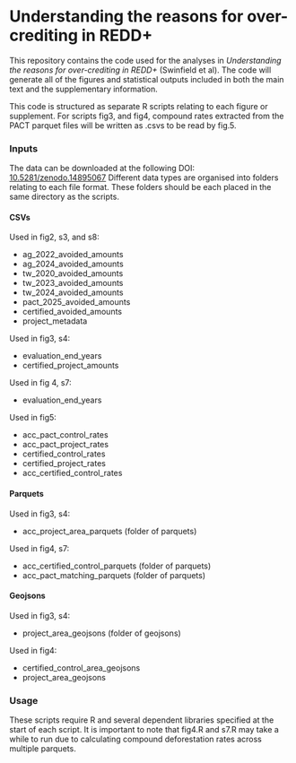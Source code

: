 # Understanding the reasons for over-crediting in REDD+

This repository contains the code used for the analyses in *Understanding the reasons for over-crediting in REDD+* (Swinfield et al). The code will generate all of the figures and statistical outputs included in both the main text and the supplementary information.

This code is structured as separate R scripts relating to each figure or supplement. For scripts fig3, and fig4, compound rates extracted from the PACT parquet files will be written as .csvs to be read by fig.5. 

### Inputs

The data can be downloaded at the following DOI: [10.5281/zenodo.14895067](https://doi.org/10.5281/zenodo.14895067)
Different data types are organised into folders relating to each file format. These folders should be each placed in the same directory as the scripts.

#### CSVs

Used in fig2, s3, and s8:

- ag_2022_avoided_amounts
- ag_2024_avoided_amounts
- tw_2020_avoided_amounts 
- tw_2023_avoided_amounts
- tw_2024_avoided_amounts
- pact_2025_avoided_amounts
- certified_avoided_amounts
- project_metadata

Used in fig3, s4: 
- evaluation_end_years
- certified_project_amounts

Used in fig 4, s7:
- evaluation_end_years

Used in fig5:
- acc_pact_control_rates
- acc_pact_project_rates
- certified_control_rates
- certified_project_rates
- acc_certified_control_rates

#### Parquets

Used in fig3, s4: 
- acc_project_area_parquets (folder of parquets)

Used in fig4, s7: 
- acc_certified_control_parquets (folder of parquets)
- acc_pact_matching_parquets (folder of parquets)


#### Geojsons

Used in fig3, s4: 
- project_area_geojsons (folder of geojsons)

Used in fig4:
- certified_control_area_geojsons
- project_area_geojsons


### Usage

These scripts require R and several dependent libraries specified at the start of each script. It is important to note that fig4.R and s7.R may take a while to run due to calculating compound deforestation rates across multiple parquets.

